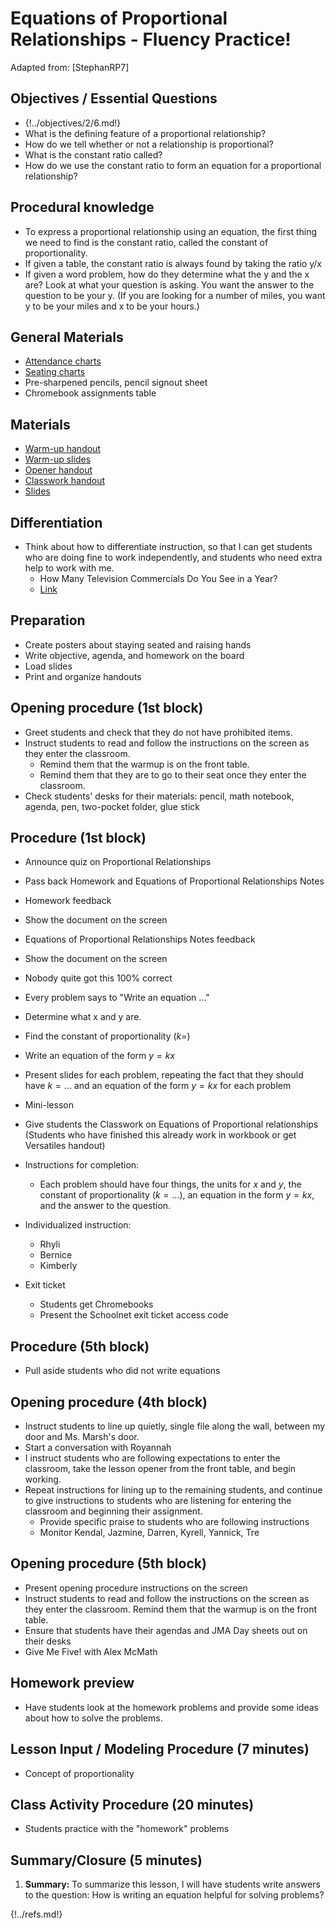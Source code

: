 
# Equations of Proportional Relationships - Fluency Practice!

Adapted from: [StephanRP7]

<div id="accordion" markdown="1">

## Objectives / Essential Questions 

 * {!../objectives/2/6.md!}
 * What is the defining feature of a proportional relationship?
 * How do we tell whether or not a relationship is proportional?
 * What is the constant ratio called?
 * How do we use the constant ratio to form an equation for a proportional relationship?

## Procedural knowledge

 * To express a proportional relationship using an equation, the first thing we need to find is the constant ratio, called the constant of proportionality.
 * If given a table, the constant ratio is always found by taking the ratio y/x
 * If given a word problem, how do they determine what the y and the x are? Look at what your question is asking. You want the answer to the question to be your y. (If you are looking for a number of miles, you want y to be your miles and x to be your hours.)

## General Materials
 * [Attendance charts](https://drive.google.com/open?id=1p8gKbN4W3dUf_X32jJ0vnJnMgo04rs56)
 * [Seating charts](https://drive.google.com/open?id=1l1gW3AKzuQeasADwg3pzaBuMIKN1R9EzxdxQ-W6h6VY)
 * Pre-sharpened pencils, pencil signout sheet
 * Chromebook assignments table

## Materials
 * [Warm-up handout](/teaching/warmups/7thGradeMathWarmUp043-2x2.pdf)
 * [Warm-up slides](/teaching/warmups/solutions_43.rem)
 * [Opener handout](https://drive.google.com/open?id=1q-Q25p3pVikkogUaH8uoq4BvBQ_LgkE7)
 * [Classwork handout](https://drive.google.com/open?id=1Uensva-OmVg2tAiU0snff91qQAfYY3ww)
 * [Slides](https://docs.google.com/presentation/d/1CHZKYrzHuoVE79cFH5XKOF_1yyjnF1Vrt0GbAMoMf3E/edit#slide=id.g25d336dc3f_0_0)

## Differentiation
 * Think about how to differentiate instruction, so that I can get students who are doing fine to work independently, and students who need extra help to work with me.
     - How Many Television Commercials Do You See in a Year?
     - [Link](https://app.discoveryeducation.com/learn/techbook/units/ffa7edd3-ffdd-484d-b2a7-9c8cf5eed7fd/concepts/8c35d166-a86d-45b0-8161-ba4eb42b6203/tabs/6dc41756-43ff-4f63-bd11-3148dd938983/pages/947afe80-3d84-48c8-b12c-af0da952fdd6)
 
## Preparation

 * Create posters about staying seated and raising hands
 * Write objective, agenda, and homework on the board
 * Load slides
 * Print and organize handouts

## Opening procedure (1st block)
 
 * Greet students and check that they do not have prohibited items.
 * Instruct students to read and follow the instructions on the screen as they enter the classroom.
     - Remind them that the warmup is on the front table.
     - Remind them that they are to go to their seat once they enter the classroom.
 * Check students' desks for their materials: pencil, math notebook, agenda, pen, two-pocket folder, glue stick

## Procedure (1st block)

 * Announce quiz on Proportional Relationships
 * Pass back Homework and Equations of Proportional Relationships Notes
 * Homework feedback
 * Show the document on the screen

 * Equations of Proportional Relationships Notes feedback
 * Show the document on the screen
 * Nobody quite got this 100% correct
 * Every problem says to "Write an equation ..."
 * Determine what x and y are.
 * Find the constant of proportionality ($k=$)
 * Write an equation of the form $y=kx$
 * Present slides for each problem, repeating the fact that they should have $k= \ldots$ and an equation of the form $y=kx$ for each problem

 * Mini-lesson

 * Give students the Classwork on Equations of Proportional relationships (Students who have finished this already work in workbook or get Versatiles handout)
 * Instructions for completion:
    - Each problem should have four things, the units for $x$ and $y$, the constant of proportionality ($k= \ldots$), an equation in the form $y=kx$, and the answer to the question.

 * Individualized instruction:
    - Rhyli
    - Bernice
    - Kimberly

 * Exit ticket
     - Students get Chromebooks
     - Present the Schoolnet exit ticket access code

## Procedure (5th block)

 * Pull aside students who did not write equations

## Opening procedure (4th block)

 * Instruct students to line up quietly, single file along the wall, between my door and Ms. Marsh's door.
 * Start a conversation with Royannah
 * I instruct students who are following expectations to enter the classroom, take the lesson opener from the front table, and begin working.
 * Repeat instructions for lining up to the remaining students, and continue to give instructions to students who are listening for entering the classroom and beginning their assignment.
     - Provide specific praise to students who are following instructions
     - Monitor Kendal, Jazmine, Darren, Kyrell, Yannick, Tre

## Opening procedure (5th block)

 * Present opening procedure instructions on the screen
 * Instruct students to read and follow the instructions on the screen as they enter the classroom. Remind them that the warmup is on the front table.
 * Ensure that students have their agendas and JMA Day sheets out on their desks
 * Give Me Five! with Alex McMath

## Homework preview

 * Have students look at the homework problems and provide some ideas about how to solve the problems.

## Lesson Input / Modeling Procedure (7 minutes)
 * Concept of proportionality

## Class Activity Procedure (20 minutes)

 * Students practice with the "homework" problems

## Summary/Closure (5 minutes)

  1. **Summary:** To summarize this lesson, I will have students write answers to the question:  How is writing an equation helpful for solving problems?

</div>

{!../refs.md!}
